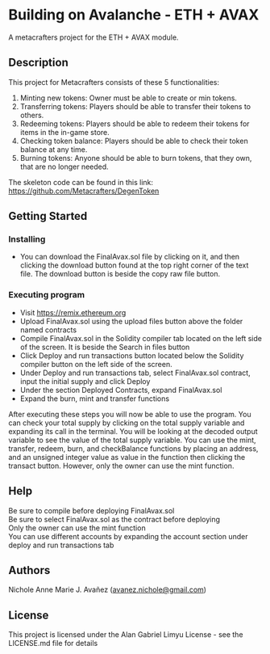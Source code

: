 # Building on Avalanche - ETH + AVAX

A metacrafters project for the ETH + AVAX module.

## Description

This project for Metacrafters consists of these 5 functionalities:
1. Minting new tokens: Owner must be able to create or min tokens.
2. Transferring tokens: Players should be able to transfer their tokens to others.
3. Redeeming tokens: Players should be able to redeem their tokens for items in the in-game store.
4. Checking token balance: Players should be able to check their token balance at any time.
5. Burning tokens: Anyone should be able to burn tokens, that they own, that are no longer needed.

The skeleton code can be found in this link: https://github.com/Metacrafters/DegenToken

## Getting Started

### Installing

* You can download the FinalAvax.sol file by clicking on it, and then clicking the download button found at the top right corner of the text file. The download button is beside the copy raw file button.

### Executing program

* Visit https://remix.ethereum.org
* Upload FinalAvax.sol using the upload files button above the folder named contracts
* Compile FinalAvax.sol in the Solidity compiler tab located on the left side of the screen. It is beside the Search in files button
* Click Deploy and run transactions button located below the Solidity compiler button on the left side of the screen.
* Under Deploy and run transactions tab, select FinalAvax.sol contract, input the initial supply and click Deploy
* Under the section Deployed Contracts, expand FinalAvax.sol
* Expand the burn, mint and transfer functions

After executing these steps you will now be able to use the program. You can check your total supply by clicking on the total supply variable and expanding its call in the terminal.
You will be looking at the decoded output variable to see the value of the total supply variable.
You can use the mint, transfer, redeem, burn, and checkBalance functions by placing an address, and an unsigned integer value as value in the function then clicking the transact button. However, only the owner can use the mint function.


## Help

Be sure to compile before deploying FinalAvax.sol </br>
Be sure to select FinalAvax.sol as the contract before deploying </br>
Only the owner can use the mint function </br>
You can use different accounts by expanding the account section under deploy and run transactions tab

## Authors

Nichole Anne Marie J. Avañez (avanez.nichole@gmail.com)


## License

This project is licensed under the Alan Gabriel Limyu License - see the LICENSE.md file for details
